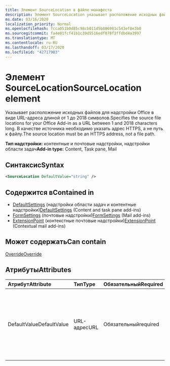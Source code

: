 ```yaml
---
title: Элемент SourceLocation в файле манифеста
description: Элемент SourceLocation указывает расположение исходных файлов для надстройки Office.
ms.date: 03/16/2020
localization_priority: Normal
ms.openlocfilehash: fcca051b0d85c98cb011d5b886981c543ef8e3b0
ms.sourcegitcommit: fa4e81fcf41b1c39d5516edf078f3ffdbd4a3997
ms.translationtype: MT
ms.contentlocale: ru-RU
ms.lasthandoff: 03/17/2020
ms.locfileid: "42717903"
---
```

# <a name="sourcelocation-element"></a><span data-ttu-id="e72ab-103">Элемент SourceLocation</span><span class="sxs-lookup"><span data-stu-id="e72ab-103">SourceLocation element</span></span>

<span data-ttu-id="e72ab-104">Указывает расположение исходных файлов для надстройки Office в виде URL-адреса длиной от 1 до 2018 символов.</span><span class="sxs-lookup"><span data-stu-id="e72ab-104">Specifies the source file locations for your Office Add-in as a URL between 1 and 2018 characters long.</span></span> <span data-ttu-id="e72ab-105">В качестве источника необходимо указать адрес HTTPS, а не путь к файлу.</span><span class="sxs-lookup"><span data-stu-id="e72ab-105">The source location must be an HTTPS address, not a file path.</span></span>

<span data-ttu-id="e72ab-106">**Тип надстройки:** контентные и почтовые надстройки, надстройки области задач</span><span class="sxs-lookup"><span data-stu-id="e72ab-106">**Add-in type:** Content, Task pane, Mail</span></span>

## <a name="syntax"></a><span data-ttu-id="e72ab-107">Синтаксис</span><span class="sxs-lookup"><span data-stu-id="e72ab-107">Syntax</span></span>

```XML
<SourceLocation DefaultValue="string" />
```

## <a name="contained-in"></a><span data-ttu-id="e72ab-108">Содержится в</span><span class="sxs-lookup"><span data-stu-id="e72ab-108">Contained in</span></span>

- <span data-ttu-id="e72ab-109">[DefaultSettings](defaultsettings.md) (надстройки области задач и контентные надстройки)</span><span class="sxs-lookup"><span data-stu-id="e72ab-109">[DefaultSettings](defaultsettings.md) (Content and task pane add-ins)</span></span>
- <span data-ttu-id="e72ab-110">[FormSettings](formsettings.md) (почтовые надстройки)</span><span class="sxs-lookup"><span data-stu-id="e72ab-110">[FormSettings](formsettings.md) (Mail add-ins)</span></span>
- <span data-ttu-id="e72ab-111">[ExtensionPoint](extensionpoint.md) (контекстные почтовые надстройки)</span><span class="sxs-lookup"><span data-stu-id="e72ab-111">[ExtensionPoint](extensionpoint.md) (Contextual mail add-ins)</span></span>

## <a name="can-contain"></a><span data-ttu-id="e72ab-112">Может содержать</span><span class="sxs-lookup"><span data-stu-id="e72ab-112">Can contain</span></span>

[<span data-ttu-id="e72ab-113">Override</span><span class="sxs-lookup"><span data-stu-id="e72ab-113">Override</span></span>](override.md)

## <a name="attributes"></a><span data-ttu-id="e72ab-114">Атрибуты</span><span class="sxs-lookup"><span data-stu-id="e72ab-114">Attributes</span></span>

|<span data-ttu-id="e72ab-115">**Атрибут**</span><span class="sxs-lookup"><span data-stu-id="e72ab-115">**Attribute**</span></span>|<span data-ttu-id="e72ab-116">**Тип**</span><span class="sxs-lookup"><span data-stu-id="e72ab-116">**Type**</span></span>|<span data-ttu-id="e72ab-117">**Обязательный**</span><span class="sxs-lookup"><span data-stu-id="e72ab-117">**Required**</span></span>|<span data-ttu-id="e72ab-118">**Описание**</span><span class="sxs-lookup"><span data-stu-id="e72ab-118">**Description**</span></span>|
|:-----|:-----|:-----|:-----|
|<span data-ttu-id="e72ab-119">DefaultValue</span><span class="sxs-lookup"><span data-stu-id="e72ab-119">DefaultValue</span></span>|<span data-ttu-id="e72ab-120">URL-адрес</span><span class="sxs-lookup"><span data-stu-id="e72ab-120">URL</span></span>|<span data-ttu-id="e72ab-121">Обязательный</span><span class="sxs-lookup"><span data-stu-id="e72ab-121">required</span></span>|<span data-ttu-id="e72ab-122">Задает значение этого параметра по умолчанию для языкового стандарта, указанного в элементе [DefaultLocale](defaultlocale.md).</span><span class="sxs-lookup"><span data-stu-id="e72ab-122">Specifies the default value for this setting for the locale specified in the [DefaultLocale](defaultlocale.md) element.</span></span>|
